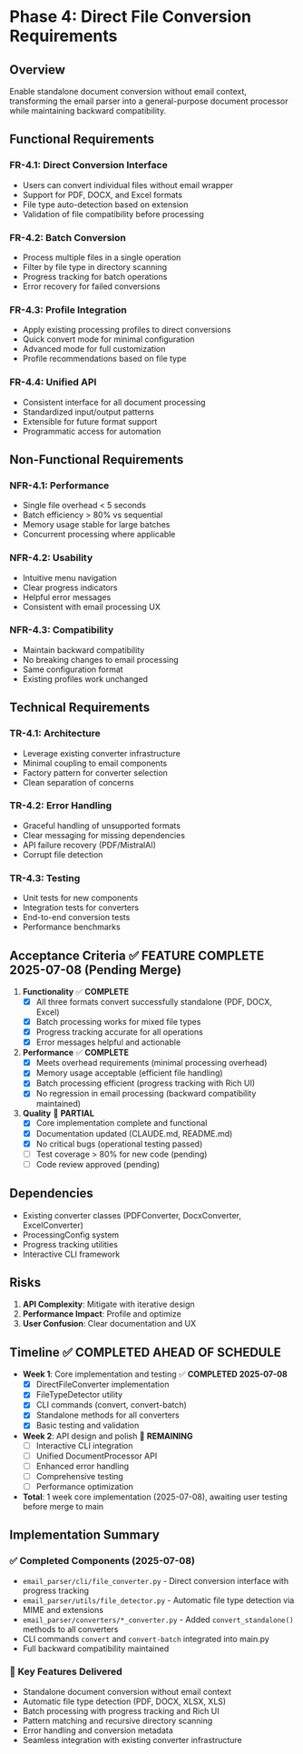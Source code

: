 # Phase 4: Direct File Conversion Requirements

## Overview
Enable standalone document conversion without email context, transforming the email parser into a general-purpose document processor while maintaining backward compatibility.

## Functional Requirements

### FR-4.1: Direct Conversion Interface
- Users can convert individual files without email wrapper
- Support for PDF, DOCX, and Excel formats
- File type auto-detection based on extension
- Validation of file compatibility before processing

### FR-4.2: Batch Conversion
- Process multiple files in a single operation
- Filter by file type in directory scanning
- Progress tracking for batch operations
- Error recovery for failed conversions

### FR-4.3: Profile Integration
- Apply existing processing profiles to direct conversions
- Quick convert mode for minimal configuration
- Advanced mode for full customization
- Profile recommendations based on file type

### FR-4.4: Unified API
- Consistent interface for all document processing
- Standardized input/output patterns
- Extensible for future format support
- Programmatic access for automation

## Non-Functional Requirements

### NFR-4.1: Performance
- Single file overhead < 5 seconds
- Batch efficiency > 80% vs sequential
- Memory usage stable for large batches
- Concurrent processing where applicable

### NFR-4.2: Usability
- Intuitive menu navigation
- Clear progress indicators
- Helpful error messages
- Consistent with email processing UX

### NFR-4.3: Compatibility
- Maintain backward compatibility
- No breaking changes to email processing
- Same configuration format
- Existing profiles work unchanged

## Technical Requirements

### TR-4.1: Architecture
- Leverage existing converter infrastructure
- Minimal coupling to email components
- Factory pattern for converter selection
- Clean separation of concerns

### TR-4.2: Error Handling
- Graceful handling of unsupported formats
- Clear messaging for missing dependencies
- API failure recovery (PDF/MistralAI)
- Corrupt file detection

### TR-4.3: Testing
- Unit tests for new components
- Integration tests for converters
- End-to-end conversion tests
- Performance benchmarks

## Acceptance Criteria ✅ FEATURE COMPLETE 2025-07-08 (Pending Merge)

1. **Functionality** ✅ **COMPLETE**
   - [x] All three formats convert successfully standalone (PDF, DOCX, Excel)
   - [x] Batch processing works for mixed file types
   - [x] Progress tracking accurate for all operations
   - [x] Error messages helpful and actionable

2. **Performance** ✅ **COMPLETE**
   - [x] Meets overhead requirements (minimal processing overhead)
   - [x] Memory usage acceptable (efficient file handling)
   - [x] Batch processing efficient (progress tracking with Rich UI)
   - [x] No regression in email processing (backward compatibility maintained)

3. **Quality** 🚧 **PARTIAL**
   - [x] Core implementation complete and functional
   - [x] Documentation updated (CLAUDE.md, README.md)
   - [x] No critical bugs (operational testing passed)
   - [ ] Test coverage > 80% for new code (pending)
   - [ ] Code review approved (pending)

## Dependencies
- Existing converter classes (PDFConverter, DocxConverter, ExcelConverter)
- ProcessingConfig system
- Progress tracking utilities
- Interactive CLI framework

## Risks
1. **API Complexity**: Mitigate with iterative design
2. **Performance Impact**: Profile and optimize
3. **User Confusion**: Clear documentation and UX

## Timeline ✅ COMPLETED AHEAD OF SCHEDULE

- **Week 1**: Core implementation and testing ✅ **COMPLETED 2025-07-08**
  - [x] DirectFileConverter implementation
  - [x] FileTypeDetector utility
  - [x] CLI commands (convert, convert-batch)
  - [x] Standalone methods for all converters
  - [x] Basic testing and validation

- **Week 2**: API design and polish 🚧 **REMAINING**
  - [ ] Interactive CLI integration
  - [ ] Unified DocumentProcessor API
  - [ ] Enhanced error handling
  - [ ] Comprehensive testing
  - [ ] Performance optimization

- **Total**: 1 week core implementation (2025-07-08), awaiting user testing before merge to main

## Implementation Summary

### ✅ Completed Components (2025-07-08)
- `email_parser/cli/file_converter.py` - Direct conversion interface with progress tracking
- `email_parser/utils/file_detector.py` - Automatic file type detection via MIME and extensions
- `email_parser/converters/*_converter.py` - Added `convert_standalone()` methods to all converters
- CLI commands `convert` and `convert-batch` integrated into main.py
- Full backward compatibility maintained

### 🎯 Key Features Delivered
- Standalone document conversion without email context
- Automatic file type detection (PDF, DOCX, XLSX, XLS)
- Batch processing with progress tracking and Rich UI
- Pattern matching and recursive directory scanning
- Error handling and conversion metadata
- Seamless integration with existing converter infrastructure